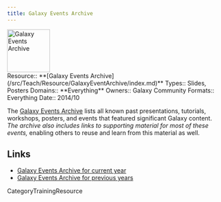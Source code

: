 ```yaml
---
title: Galaxy Events Archive
---
```

<div class='center'>
<a href='/Events#past_events'><img src='/Images/Logos/galaxyLogoTrimmed.png' alt='Galaxy Events Archive' height="100" /></a>
</div>





<div class='deploymentbox'>
 Resource:: **[Galaxy Events Archive](/src/Teach/Resource/GalaxyEventArchive/index.md)**
 Types:: Slides, Posters
 Domains:: **Everything** 
 Owners:: Galaxy Community
 Formats:: Everything  
 Date:: 2014/10 
</div>

The [Galaxy Events Archive](/src/Events/index.md#past_events) lists all known past presentations, tutorials, workshops, posters, and events that featured significant Galaxy content.  *The archive also includes links to supporting material for most of these events,* enabling others to reuse and learn from this material as well.  


## Links

* [Galaxy Events Archive for current year](/src/Events/index.md#past_events)
* [Galaxy Events Archive for previous years](/src/Events/Archive/index.md)

CategoryTrainingResource
